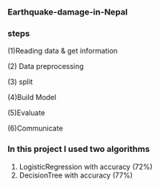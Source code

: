 ### Earthquake-damage-in-Nepal



### steps
(1)Reading data & get information

(2) Data preprocessing

(3) split

(4)Build Model

(5)Evaluate

(6)Communicate

### In this project I used two algorithms
1) LogisticRegression with accuracy (72%)
3) DecisionTree   with accuracy (77%)

